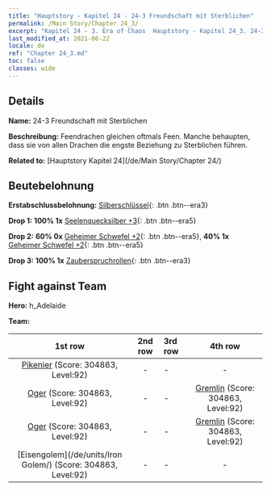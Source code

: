 ```yaml
---
title: "Hauptstory - Kapitel 24 - 24-3 Freundschaft mit Sterblichen"
permalink: /Main Story/Chapter 24_3/
excerpt: "Kapitel 24 - 3. Era of Chaos  Hauptstory - Kapitel 24_3. 24-3 Freundschaft mit Sterblichen"
last_modified_at: 2021-06-22
locale: de
ref: "Chapter 24_3.md"
toc: false
classes: wide
---
```


## Details

 **Name:** 24-3 Freundschaft mit Sterblichen

 **Beschreibung:** Feendrachen gleichen oftmals Feen. Manche behaupten, dass sie von allen Drachen die engste Beziehung zu Sterblichen führen.

 **Related to:** [Hauptstory Kapitel 24](/de/Main Story/Chapter 24/)

## Beutebelohnung

 **Erstabschlussbelohnung:** [Silberschlüssel](/ItemsDE/con_693/){: .btn .btn--era3}

 **Drop 1:** **100% 1x** [Seelenquecksilber +3](/ItemsDE/mat_84/){: .btn .btn--era5}

 **Drop 2:** **60% 0x** [Geheimer Schwefel +2](/ItemsDE/mat_78/){: .btn .btn--era5}, **40% 1x** [Geheimer Schwefel +2](/ItemsDE/mat_78/){: .btn .btn--era5}

 **Drop 3:** **100% 1x** [Zauberspruchrollen](/ItemsDE/con_694/){: .btn .btn--era3}


## Fight against Team
 **Hero:** h_Adelaide

 **Team:**


  | 1st row | 2nd row | 3rd row | 4th row |
  |:----:|:----:|:----|:----:|
  | [Pikenier](/de/units/Pikeman/) (Score: 304863, Level:92)  | - | - | - |
  | [Oger](/de/units/Ogre/) (Score: 304863, Level:92)  | - | - | [Gremlin](/de/units/Gremlin/) (Score: 304863, Level:92)  |
  | [Oger](/de/units/Ogre/) (Score: 304863, Level:92)  | - | - | [Gremlin](/de/units/Gremlin/) (Score: 304863, Level:92)  |
  | [Eisengolem](/de/units/Iron Golem/) (Score: 304863, Level:92)  | - | - | - |


